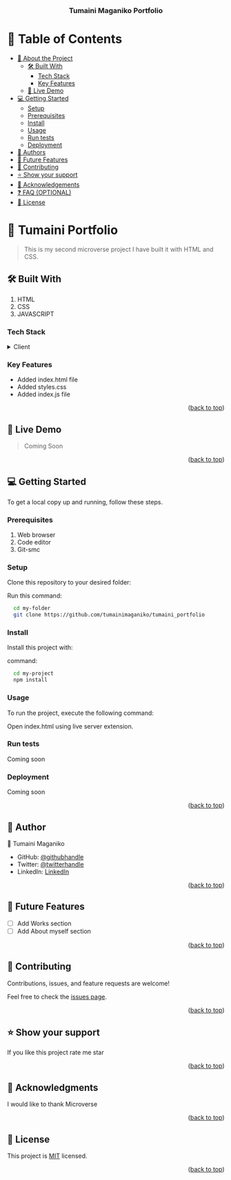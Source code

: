 <a name="readme-top"></a>


<div align="center">
    
  <br/>

  <h3><b>Tumaini Maganiko Portfolio</b></h3>

</div>

<!-- TABLE OF CONTENTS -->

# 📗 Table of Contents

- [📖 About the Project](#about-project)
  - [🛠 Built With](#built-with)
    - [Tech Stack](#tech-stack)
    - [Key Features](#key-features)
  - [🚀 Live Demo](#live-demo)
- [💻 Getting Started](#getting-started)
  - [Setup](#setup)
  - [Prerequisites](#prerequisites)
  - [Install](#install)
  - [Usage](#usage)
  - [Run tests](#run-tests)
  - [Deployment](#triangular_flag_on_post-deployment)
- [👥 Authors](#authors)
- [🔭 Future Features](#future-features)
- [🤝 Contributing](#contributing)
- [⭐️ Show your support](#support)
- [🙏 Acknowledgements](#acknowledgements)
- [❓ FAQ (OPTIONAL)](#faq)
- [📝 License](#license)

<!-- PROJECT DESCRIPTION -->

# 📖 Tumaini Portfolio <a name="about-project"></a>

>This is my second microverse project I have built it with HTML and CSS.

## 🛠 Built With <a name="built-with"></a>
1. HTML
2. CSS
3. JAVASCRIPT

### Tech Stack <a name="tech-stack"></a>

<details>
  <summary>Client</summary>
  <ul>
    <li><a href="/index.html">HTML</a></li>
    <li><a href="/styles.css">CSS</a></li>
    <li><a href="/index.js">JAVASCRIPT</a></li>
  </ul>
</details>



<!-- Features -->

### Key Features <a name="key-features"></a>


- Added index.html file
- Added styles.css
- Added index.js file

<p align="right">(<a href="#readme-top">back to top</a>)</p>

<!-- LIVE DEMO -->

## 🚀 Live Demo <a name="live-demo"></a>

> Coming Soon

<p align="right">(<a href="#readme-top">back to top</a>)</p>

<!-- GETTING STARTED -->

## 💻 Getting Started <a name="getting-started"></a>


To get a local copy up and running, follow these steps.

### Prerequisites

1. Web browser
2. Code editor
3. Git-smc

### Setup

Clone this repository to your desired folder:


Run this command:

```sh
  cd my-folder
  git clone https://github.com/tumainimaganiko/tumaini_portfolio
```

### Install

Install this project with:


command:

```sh
  cd my-project
  npm install
```

### Usage

To run the project, execute the following command:

Open index.html using live server extension.

### Run tests

Coming soon

### Deployment

Coming soon



<p align="right">(<a href="#readme-top">back to top</a>)</p>

<!-- AUTHORS -->

## 👥 Author <a name="authors"></a>


👤 Tumaini Maganiko

- GitHub: [@githubhandle](https://github.com/tumainimaganiko)
- Twitter: [@twitterhandle](https://twitter.com/Chief2maini)
- LinkedIn: [LinkedIn](https://www.linkedin.com/in/tumaini-maganiko-991b30262/)


<p align="right">(<a href="#readme-top">back to top</a>)</p>

<!-- FUTURE FEATURES -->

## 🔭 Future Features <a name="future-features"></a>



- [ ] Add Works section
- [ ] Add About myself section

<p align="right">(<a href="#readme-top">back to top</a>)</p>

<!-- CONTRIBUTING -->

## 🤝 Contributing <a name="contributing"></a>

Contributions, issues, and feature requests are welcome!

Feel free to check the [issues page](../../issues/).

<p align="right">(<a href="#readme-top">back to top</a>)</p>

<!-- SUPPORT -->

## ⭐️ Show your support <a name="support"></a>


If you like this project rate me star 

<p align="right">(<a href="#readme-top">back to top</a>)</p>

<!-- ACKNOWLEDGEMENTS -->

## 🙏 Acknowledgments <a name="acknowledgements"></a>


I would like to thank Microverse

<p align="right">(<a href="#readme-top">back to top</a>)</p>

<!-- LICENSE -->

## 📝 License <a name="license"></a>

This project is [MIT](./LICENSE) licensed.

<p align="right">(<a href="#readme-top">back to top</a>)</p>